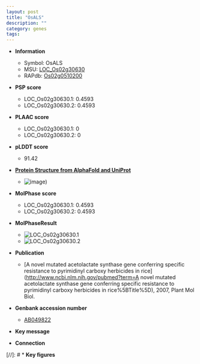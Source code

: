 ```yaml
---
layout: post
title: "OsALS"
description: ""
category: genes
tags: 
---
```


* **Information**  
    + Symbol: OsALS  
    + MSU: [LOC_Os02g30630](http://rice.plantbiology.msu.edu/cgi-bin/ORF_infopage.cgi?orf=LOC_Os02g30630)  
    + RAPdb: [Os02g0510200](http://rapdb.dna.affrc.go.jp/viewer/gbrowse_details/irgsp1?name=Os02g0510200)  

* **PSP score**  
    + LOC_Os02g30630.1: 0.4593 
    + LOC_Os02g30630.2: 0.4593 

* **PLAAC score**  
    + LOC_Os02g30630.1: 0 
    + LOC_Os02g30630.2: 0 

* **pLDDT score**
    + 91.42

* **[Protein Structure from AlphaFold and UniProt](https://www.uniprot.org/uniprotkb/Q6K2E8/entry#structure)**
    + ![image](https://ricepsp.github.io/images/Q6/AF-Q6K2E8-F1.png))

* **MolPhase score**
    + LOC_Os02g30630.1: 0.4593
    + LOC_Os02g30630.2: 0.4593

* **MolPhaseResult**
    + ![LOC_Os02g30630.1](https://ricepsp.github.io/pictures/LOC_Os02g/LOC_Os02g30630.1.png)
    + ![LOC_Os02g30630.2](https://ricepsp.github.io/pictures/LOC_Os02g/LOC_Os02g30630.2.png)

* **Publication**  
    + [A novel mutated acetolactate synthase gene conferring specific resistance to pyrimidinyl carboxy herbicides in rice](http://www.ncbi.nlm.nih.gov/pubmed?term=A novel mutated acetolactate synthase gene conferring specific resistance to pyrimidinyl carboxy herbicides in rice%5BTitle%5D), 2007, Plant Mol Biol.

* **Genbank accession number**  
    + [AB049822](http://www.ncbi.nlm.nih.gov/nuccore/AB049822)

* **Key message**  

* **Connection**  

[//]: # * **Key figures**  



